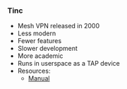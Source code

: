 ### Tinc

- Mesh VPN released in 2000
- Less modern
- Fewer features
- Slower development
- More academic
- Runs in userspace as a TAP device
- Resources:
	- [Manual](https://www.tinc-vpn.org/documentation-1.1/tinc.pdf)
